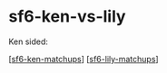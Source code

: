 # sf6-ken-vs-lily

Ken sided:


[[sf6-ken-matchups]]
[[sf6-lily-matchups]]


[//begin]: # "Autogenerated link references for markdown compatibility"
[sf6-ken-matchups]: sf6-ken-matchups "sf6-ken-matchups"
[sf6-lily-matchups]: sf6-lily-matchups "sf6-lily-matchups"
[//end]: # "Autogenerated link references"